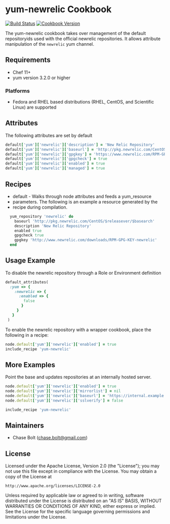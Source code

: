 # yum-newrelic Cookbook
[![Build Status](https://travis-ci.org/chasebolt/chef-yum-newrelic.svg?branch=master)](http://travis-ci.org/chasebolt/chef-yum-newrelic) [![Cookbook Version](https://img.shields.io/cookbook/v/yum-newrelic.svg)](https://supermarket.chef.io/cookbooks/yum-newrelic)

The yum-newrelic cookbook takes over management of the default repositoryids used with the official newrelic repositories. It allows attribute manipulation of the `newrelic` yum channel.

## Requirements
- Chef 11+
- yum version 3.2.0 or higher

### Platforms
- Fedora and RHEL based distributions (RHEL, CentOS, and Scientific Linux) are supported

## Attributes
The following attributes are set by default

```ruby
default['yum']['newrelic']['description'] = 'New Relic Repository'
default['yum']['newrelic']['baseurl'] = 'http://pkg.newrelic.com/CentOS/$releasever/$basearch'
default['yum']['newrelic']['gpgkey'] = 'https://www.newrelic.com/RPM-GPG-KEY-NewRelic'
default['yum']['newrelic']['gpgcheck'] = true
default['yum']['newrelic']['enabled'] = true
default['yum']['newrelic']['managed'] = true
```

## Recipes
- default - Walks through node attributes and feeds a yum_resource
- parameters. The following is an example a resource generated by the
- recipe during compilation.

```ruby
  yum_repository 'newrelic' do
    baseurl 'http://pkg.newrelic.com/CentOS/$releasever/$basearch'
    description 'New Relic Repository'
    enabled true
    gpgcheck true
    gpgkey 'http://www.newrelic.com/downloads/RPM-GPG-KEY-newrelic'
  end
```

## Usage Example
To disable the newrelic repository through a Role or Environment definition

```ruby
default_attributes(
  :yum => {
    :newrelic => {
      :enabled => {
        false
       }
     }
   }
 )
```

To enable the newrelic repository with a wrapper cookbook, place the following in a recipe:

```ruby
node.default['yum']['newrelic']['enabled'] = true
include_recipe 'yum-newrelic'
```

## More Examples
Point the base and updates repositories at an internally hosted server.

```ruby
node.default['yum']['newrelic']['enabled'] = true
node.default['yum']['newrelic']['mirrorlist'] = nil
node.default['yum']['newrelic']['baseurl'] = 'https://internal.example.com/newrelic/6/os/x86_64'
node.default['yum']['newrelic']['sslverify'] = false

include_recipe 'yum-newrelic'
```

## Maintainers

* Chase Bolt (<chase.bolt@gmail.com>)

## License
Licensed under the Apache License, Version 2.0 (the "License");
you may not use this file except in compliance with the License.
You may obtain a copy of the License at

    http://www.apache.org/licenses/LICENSE-2.0

Unless required by applicable law or agreed to in writing, software
distributed under the License is distributed on an "AS IS" BASIS,
WITHOUT WARRANTIES OR CONDITIONS OF ANY KIND, either express or implied.
See the License for the specific language governing permissions and
limitations under the License.
